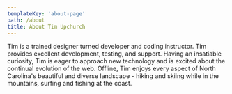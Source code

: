 ```yaml
---
templateKey: 'about-page'
path: /about
title: About Tim Upchurch
---
```


Tim is a trained designer turned developer and coding instructor. Tim provides excellent development, testing, and support. Having an insatiable curiosity, Tim is eager to approach new technology and is excited about the continual evolution of the web. Offline, Tim enjoys every aspect of North Carolina's beautiful and diverse landscape - hiking and skiing while in the mountains, surfing and fishing at the coast.
